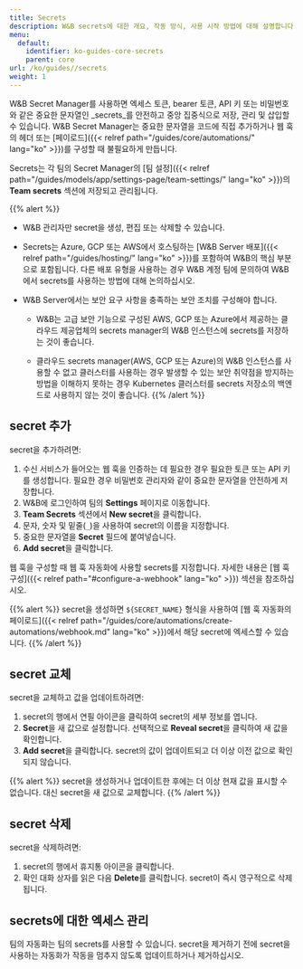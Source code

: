 ```yaml
---
title: Secrets
description: W&B secrets에 대한 개요, 작동 방식, 사용 시작 방법에 대해 설명합니다.
menu:
  default:
    identifier: ko-guides-core-secrets
    parent: core
url: /ko/guides//secrets
weight: 1
---
```


W&B Secret Manager를 사용하면 엑세스 토큰, bearer 토큰, API 키 또는 비밀번호와 같은 중요한 문자열인 _secrets_를 안전하고 중앙 집중식으로 저장, 관리 및 삽입할 수 있습니다. W&B Secret Manager는 중요한 문자열을 코드에 직접 추가하거나 웹 훅의 헤더 또는 [페이로드]({{< relref path="/guides/core/automations/" lang="ko" >}})를 구성할 때 불필요하게 만듭니다.

Secrets는 각 팀의 Secret Manager의 [팀 설정]({{< relref path="/guides/models/app/settings-page/team-settings/" lang="ko" >}})의 **Team secrets** 섹션에 저장되고 관리됩니다.

{{% alert %}}
* W&B 관리자만 secret을 생성, 편집 또는 삭제할 수 있습니다.
* Secrets는 Azure, GCP 또는 AWS에서 호스팅하는 [W&B Server 배포]({{< relref path="/guides/hosting/" lang="ko" >}})를 포함하여 W&B의 핵심 부분으로 포함됩니다. 다른 배포 유형을 사용하는 경우 W&B 계정 팀에 문의하여 W&B에서 secrets를 사용하는 방법에 대해 논의하십시오.
* W&B Server에서는 보안 요구 사항을 충족하는 보안 조치를 구성해야 합니다.

  - W&B는 고급 보안 기능으로 구성된 AWS, GCP 또는 Azure에서 제공하는 클라우드 제공업체의 secrets manager의 W&B 인스턴스에 secrets를 저장하는 것이 좋습니다.

  - 클라우드 secrets manager(AWS, GCP 또는 Azure)의 W&B 인스턴스를 사용할 수 없고 클러스터를 사용하는 경우 발생할 수 있는 보안 취약점을 방지하는 방법을 이해하지 못하는 경우 Kubernetes 클러스터를 secrets 저장소의 백엔드로 사용하지 않는 것이 좋습니다.
{{% /alert %}}

## secret 추가
secret을 추가하려면:

1. 수신 서비스가 들어오는 웹 훅을 인증하는 데 필요한 경우 필요한 토큰 또는 API 키를 생성합니다. 필요한 경우 비밀번호 관리자와 같이 중요한 문자열을 안전하게 저장합니다.
2. W&B에 로그인하여 팀의 **Settings** 페이지로 이동합니다.
3. **Team Secrets** 섹션에서 **New secret**을 클릭합니다.
4. 문자, 숫자 및 밑줄(`_`)을 사용하여 secret의 이름을 지정합니다.
5. 중요한 문자열을 **Secret** 필드에 붙여넣습니다.
6. **Add secret**을 클릭합니다.

웹 훅을 구성할 때 웹 훅 자동화에 사용할 secrets를 지정합니다. 자세한 내용은 [웹 훅 구성]({{< relref path="#configure-a-webhook" lang="ko" >}}) 섹션을 참조하십시오.

{{% alert %}}
secret을 생성하면 `${SECRET_NAME}` 형식을 사용하여 [웹 훅 자동화의 페이로드]({{< relref path="/guides/core/automations/create-automations/webhook.md" lang="ko" >}})에서 해당 secret에 엑세스할 수 있습니다.
{{% /alert %}}

## secret 교체
secret을 교체하고 값을 업데이트하려면:
1. secret의 행에서 연필 아이콘을 클릭하여 secret의 세부 정보를 엽니다.
2. **Secret**을 새 값으로 설정합니다. 선택적으로 **Reveal secret**을 클릭하여 새 값을 확인합니다.
3. **Add secret**을 클릭합니다. secret의 값이 업데이트되고 더 이상 이전 값으로 확인되지 않습니다.

{{% alert %}}
secret을 생성하거나 업데이트한 후에는 더 이상 현재 값을 표시할 수 없습니다. 대신 secret을 새 값으로 교체합니다.
{{% /alert %}}

## secret 삭제
secret을 삭제하려면:
1. secret의 행에서 휴지통 아이콘을 클릭합니다.
2. 확인 대화 상자를 읽은 다음 **Delete**를 클릭합니다. secret이 즉시 영구적으로 삭제됩니다.

## secrets에 대한 엑세스 관리
팀의 자동화는 팀의 secrets를 사용할 수 있습니다. secret을 제거하기 전에 secret을 사용하는 자동화가 작동을 멈추지 않도록 업데이트하거나 제거하십시오.